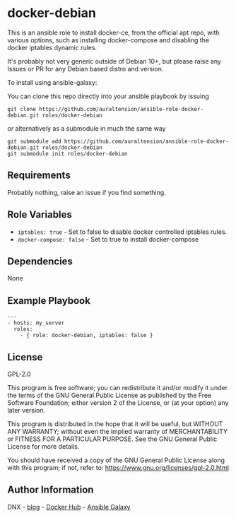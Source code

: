 docker-debian
=========

This is an ansible role to install docker-ce, from the official apt repo, with various options, such as installing docker-compose and disabling the docker iptables dynamic rules.

It's probably not very generic outside of Debian 10+, but please raise any 
Issues or PR for any Debian based distro and version.

To install using ansible-galaxy:

<coming soon>

You can clone this repo directly into your ansible playbook by issuing

```
git clone https://github.com/auraltension/ansible-role-docker-debian.git roles/docker-debian
```

or alternatively as a submodule in much the same way

```
git submodule add https://github.com/auraltension/ansible-role-docker-debian.git roles/docker-debian
git submodule init roles/docker-debian
```

Requirements
------------

Probably nothing, raise an issue if you find something.

Role Variables
--------------

- `iptables: true` - Set to false to disable docker controlled iptables rules.
- `docker-compose: false` - Set to true to install docker-compose

Dependencies
------------

None

Example Playbook
----------------


```
---
- hosts: my_server
  roles:
    - { role: docker-debian, iptables: false }
```

License
-------

GPL-2.0

This program is free software; you can redistribute it and/or modify
it under the terms of the GNU General Public License as published by
the Free Software Foundation; either version 2 of the License, or (at
your option) any later version.

This program is distributed in the hope that it will be useful, but
WITHOUT ANY WARRANTY; without even the implied warranty of
MERCHANTABILITY or FITNESS FOR A PARTICULAR PURPOSE.  See the GNU
General Public License for more details.

You should have received a copy of the GNU General Public License
along with this program; if not, refer to: 
https://www.gnu.org/licenses/gpl-2.0.html

Author Information
------------------

DNX - [blog](http://blog.ghostinashell.com) - [Docker Hub](https://hub.docker.com/r/ectoplasm/plantuml) - [Ansible Galaxy](https://galaxy.ansible.com/0x646e78)
